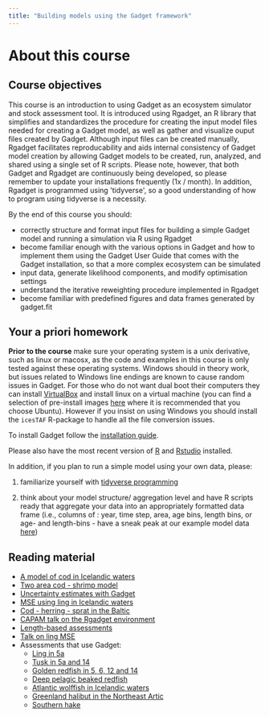 ```yaml
---
title: "Building models using the Gadget framework"
---
```




# About this course

## Course objectives

This course is an introduction to using Gadget as an ecosystem simulator 
and stock assessment tool. It is introduced using Rgadget, an R library 
that simplifies and standardizes the procedure for creating the input model 
files needed for creating a Gadget model, as well as gather and visualize 
ouput files created by Gadget. Although input files can be created manually,
Rgadget facilitates reproducability and aids internal consistency of Gadget 
model creation by allowing Gadget models to be created, run, analyzed, and 
shared using a single set of R scripts. Please note, however, that both
Gadget and Rgadget are continuously being developed, so please remember to
update your installations frequently (1x / month). In addition, Rgadget is 
programmed using 'tidyverse', so a good understanding of how to program using 
tidyverse is a necessity. 

By the end of this course you should:

* correctly structure and format input files for building a simple Gadget
model and running a simulation via R using Rgadget
* become familiar enough with the various options in Gadget and how to implement
them using the Gadget User Guide that comes with the Gadget installation,
so that a more complex ecosystem can be simulated
* input data, generate likelihood components, and modify optimisation settings 
* understand the iterative reweighting procedure implemented in Rgadget
* become familiar with predefined figures and data frames generated by gadget.fit

## Your a priori homework

**Prior to the course** make sure your operating system is a unix derivative, 
such as linux or macosx, as the code and examples in this course is only tested 
against these operating systems. Windows should in theory work, but issues related 
to Windows line endings are known to cause random issues in Gadget. For those who do 
not want dual boot their computers they can install [VirtualBox](https://www.virtualbox.org/) 
and install linux on a virtual machine (you can find a selection of pre-install images 
[here](https://www.osboxes.org/virtualbox-images/) where it is recommended that you choose Ubuntu). 
However if you insist on using Windows you should install the `icesTAF` R-package to handle all the file conversion issues.  

To install Gadget follow the [installation guide](Gadget_installation.html). 

Please also have the most recent version of [R](https://cran.r-project.org/) and [Rstudio](https://www.rstudio.com/) installed.

In addition, if you plan to run a simple model using your own data, please:

1. familiarize yourself with [tidyverse programming](Tidyverse.html)

2. think about your model structure/ aggregation level and have R scripts ready that 
aggregate your data into an appropriately formatted data frame (i.e., columns of :
year, time step, area, age bins, length bins, or age- and length-bins - have a sneak
peak at our example model data [here](data_provided.zip))


## Reading material

* [A model of cod in Icelandic waters](docs/ajms.pdf)
* [Two area cod - shrimp model](http://raunvisindastofnun.hi.is/sites/raunvisindastofnun.hi.is/files/rh-03-2011.pdf)
* [Uncertainty estimates with Gadget](docs/TAMS_Elvarsson.pdf)
* [MSE using ling in Icelandic waters](docs/elvarsson2018ling.pdf)
* [Cod - herring - sprat in the Baltic](docs/Kulatska_baltic_2018.pdf)
* [CAPAM talk on the Rgadget environment](http://capamresearch.org/sites/default/files/gadget_pre_Bjarki.pdf)
* [Length-based assessments](docs/lba.pdf)
* [Talk on ling MSE](docs/ling_pre.pdf)
* Assessments that use Gadget:
  + [Ling in 5a](http://www.ices.dk/sites/pub/Publication%20Reports/Stock%20Annexes/2017/lin.27.5a_SA.pdf)
  + [Tusk in 5a and 14](http://www.ices.dk/sites/pub/Publication%20Reports/Stock%20Annexes/2017/lin.27.5a_SA.pdf)
  + [Golden redfish in 5, 6, 12 and 14](http://ices.dk/sites/pub/Publication%20Reports/Stock%20Annexes/2015/smr-5614_SA.pdf)
  + [Deep pelagic beaked redfish](http://ices.dk/sites/pub/Publication%20Reports/Stock%20Annexes/2015/smn-dp_SA.pdf) 
  + [Atlantic wolffish in Icelandic waters](https://www.hafogvatn.is/static/extras/images/09-AtlanticWolffish_TR%20(1)1141513.pdf)
  + [Greenland halibut in the Northeast Artic](http://ices.dk/sites/pub/Publication%20Reports/Stock%20Annexes/2015/ghl-arct_SA.pdf)
  + [Southern hake](http://www.ices.dk/sites/pub/Publication%20Reports/Stock%20Annexes/2017/hke-soth_SA.pdf)
 
